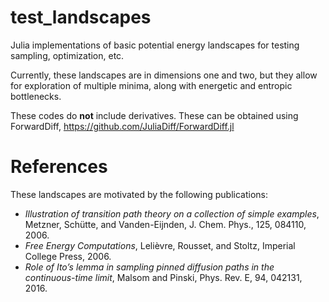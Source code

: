 # test_landscapes
Julia implementations of basic potential energy landscapes for testing sampling,
optimization, etc.

Currently, these landscapes are in dimensions one and two, but they allow for
exploration of multiple minima, along with energetic and entropic bottlenecks.

These codes do **not** include derivatives.  These can be obtained using ForwardDiff,
https://github.com/JuliaDiff/ForwardDiff.jl

# References
These landscapes are motivated by the following publications:
* *Illustration of transition path theory on a collection of simple examples*, Metzner, Schütte, and Vanden-Eijnden, J. Chem. Phys., 125, 084110, 2006.
* *Free Energy Computations*, Lelièvre, Rousset, and Stoltz, Imperial College Press, 2006.
* *Role of Ito’s lemma in sampling pinned diffusion paths in the continuous-time limit*, Malsom and Pinski, Phys. Rev. E, 94, 042131, 2016.
